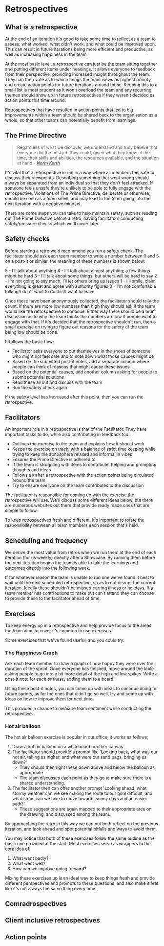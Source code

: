 # Retrospectives

## What is a retrospective

At the end of an iteration it's good to take some time to reflect as a team to assess; what worked, what didn't work, and what could be improved upon. This can result in future iterations being more efficient and productive, as well as increasing happiness in the team.

At the most basic level, a retrospective can just be the team sitting together and putting different items under headings. It allows everyone to feedback from their perspective, providing increased insight throughout the team. They can then vote as to which things the team views as highest priority and create action points for future iterations around these. Keeping this to a small list is most prudent as it won't overload the team and any recurring themes should show up in future retrospectives if they weren't decided as action points this time around.

Retrospectives that have resulted in action points that led to big improvements within a team should be shared back to the organisation as a whole, so that other teams can potentially benefit from learnings.

## The Prime Directive

> Regardless of what we discover, we understand and truly believe that everyone did the best job they could, given what they knew at the time, their skills and abilities, the resources available, and the situation at hand - _[Norm Kerth](http://www.retrospectives.com/pages/retroPrimeDirective.html)_

It's vital that a retrospective is run in a way where all members feel safe to discuss their viewpoints. Describing something that went wrong should always be separated from an individual so that they don't feel attacked. If someone feels unsafe they're unlikely to be able to fully engage with the retrospective. Violations of The Prime Directive, deliberate or otherwise, should be seen as a team smell, and may lead to the team going into the next iteration with a negative mindset.

There are some steps you can take to help maintain safety, such as reading out The Prime Directive before a retro, having facilitators conducting safety/pressure checks which we'll cover later.

## Safety checks

Before starting a retro we'd recommend you run a safety check. The facilitator should ask each team member to write a number between 0 and 5 on a post-it or similar, the meaning of these numbers is shown below:

5 - I’ll talk about anything
4 - I’ll talk about almost anything; a few things might be hard
3 - I’ll talk about some things, but others will be hard to say
2 - I’m not going to say much, I’ll let others bring up issues
1 - I’ll smile, claim everything is great and agree with authority figures
0 - I'm not comfortable talking/I don't want to do this/I want to leave

Once these have been anonymously collected, the facilitator should tally the count. If there are more low numbers than high they should ask if the team would like the retrospective to continue. Either way there should be a brief discussion as to why the team thinks the numbers are low if people want to engage with that. If it's decided that the retrospective shouldn't run, then a small exercise on trying to figure out reasons for the safety of the team being low should be done.

It follows the basic flow:

 * Facilitator asks everyone to put themselves in the shoes of someone who might not feel safe and to note down what those causes might be
 * Based on the submitted post-it notes, add a separate column where people can think of reasons that might cause these issues
 * Based on the potential causes, add another column asking for people to submit potential solutions
 * Read these all out and discuss with the team
 * Run the safety check again

If the safety level has increased after this point, then you can run the retrospective.

## Facilitators

An important role in a retrospective is that of the Facilitator. They have important tasks to do, while also contributing in feedback too:

 * Outlines the exercise to the team and explains how it should work
 * Keeps the exercise on track, with a balance of strict time keeping while trying to keep the atmosphere relaxed and informal in vibes
 * Ensures the Prime Directive is adhered to
 * If the team is struggling with items to contribute, helping and prompting thoughts and ideas
 * Follows up after a retrospective with the action points being circulated around the team
 * Try to ensure everyone on the team contributes to the discussion

The facilitator is responsible for coming up with the exercise the retrospective will use. We'll discuss some different ideas below, but there are numerous websites out there that provide ready made ones that are simple to follow.

To keep retrospectives fresh and different, it's important to rotate the responsibility between all team members each session that's held.

## Scheduling and frequency

We derive the most value from retros when we run them at the end of each iteration (for us weekly) directly after a Showcase. By running them before the next iteration begins the team is able to take the learnings and outcomes directly into the following week.

If for whatever reason the team is unable to run one we've found it best to wait until the next scheduled retrospective, so as to not disrupt the current iteration. Ideally these shouldn't be missed barring illness or holidays. If a team member has contributions to make but can't attend they can choose to provide these to the facilitator ahead of time.

## Exercises

To keep energy up in a retrospective and help provide focus to the areas the team aims to cover it's common to use exercises.

Some exercises that we've found useful, and you could try:

### The Happiness Graph

Ask each team member to draw a graph of how happy they were over the duration of the sprint. Once everyone has finished, move around the table asking people to go into a bit more detail of the high and low spikes. Write a post-it note for each of these, adding them to a board.

Using these post-it notes, you can come up with ideas to continue doing for future sprints, as for the ones that didn't go so well, try and come up with ideas on how to improve them for next time.

This provides a chance to measure team sentiment while conducting the retrospective.

### Hot air balloon

The hot air balloon exercise is popular in our office, it works as follows;

1. Draw a hot air balloon on a whiteboard or other canvas.
2. The facilitator should provide a prompt like 'Looking back, what was our hot air, taking us higher, and what were our sand bags, bringing us down?'
	* They should then right these down above and below the balloon as appropriate.
	* The team discusses each point as they go to make sure there is a shared understanding.
3. The facilitator then can offer another prompt 'Looking ahead; what stormy weather can we see making the route to our goal difficult, and what steps can we take to move towards sunny days and an easier path?'
	* These suggestions are again mapped to their appropriate area on the drawing, and discussed among the team.

By approaching the retro in this way we can not both reflect on the previous iteration, and look ahead and spot potential pitfalls and ways to avoid them.

You may notice that both of these exercises follow the same outline as the basic one provided at the start. Most exercises serve as wrappers to the core idea of;

1. What went badly?
2. What went well?
3. How can we improve going forward?

Mixing these exercises up is an ideal way to keep things fresh and provide different perspectives and prompts to these questions, and also make it feel like it's not always the same thing every time.

## Comradrospectives

## Client inclusive retrospectives

## Action points
